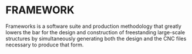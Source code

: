 # FRAMEWORK
Frameworks is a software suite and production methodology that greatly lowers the bar for the design and construction of freestanding large-scale structures by simultaneously generating both the design and the CNC files necessary to produce that form.
